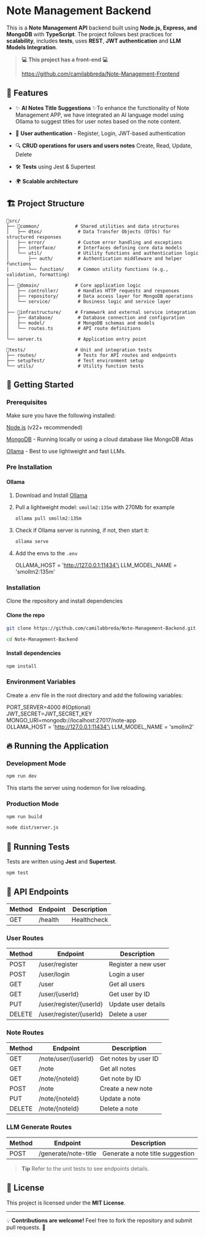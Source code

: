 # Note Management Backend

This is a **Note Management API** backend built using **Node.js, Express, and MongoDB** with **TypeScript**. The project follows best practices for **scalability**, includes **tests**, uses **REST**, **JWT authentication** and **LLM Models Integration**.

> **💻 This project has a front-end 💻**
>
> https://github.com/camilabbreda/Note-Management-Frontend

## 📌 Features
- ✨ **AI Notes Title Suggestions** ✨To enhance the functionality of Note Management APP, we have integrated an AI language model using Ollama to suggest titles for user notes based on the note content.

- 🔑 **User authentication** - Register, Login, JWT-based authentication
- 🔍 **CRUD operations for users and users notes** Create, Read, Update, Delete
- 🛠️ **Tests** using Jest & Supertest
-  🌍 **Scalable architecture**

## 🏗 Project Structure

```
📂src/
├── 📂common/             # Shared utilities and data structures
│   ├── dtos/             # Data Transfer Objects (DTOs) for structured responses
│   ├── error/            # Custom error handling and exceptions
│   ├── interface/        # Interfaces defining core data models
│   └── util/             # Utility functions and authentication logic
│       ├── auth/         # Authentication middleware and helper functions
│       └── function/     # Common utility functions (e.g., validation, formatting)
│
├── 📂domain/             # Core application logic
│   ├── controller/       # Handles HTTP requests and responses
│   ├── repository/       # Data access layer for MongoDB operations
│   └── service/          # Business logic and service layer
│
├── 📂infrastructure/     # Framework and external service integration
│   ├── database/         # Database connection and configuration
│   ├── model/            # MongoDB schemas and models
│   └── routes.ts         # API route definitions
│
└── server.ts             # Application entry point

📂tests/                  # Unit and integration tests
├── routes/               # Tests for API routes and endpoints
├── setupTest/            # Test environment setup
└── utils/                # Utility function tests
```

## 🚀 Getting Started

### Prerequisites

Make sure you have the following installed:

[Node.js](https://nodejs.org/) (v22+ recommended)

[MongoDB](https://www.mongodb.com/) - Running locally or using a cloud database like MongoDB Atlas

[Ollama](https://ollama.com/) - Best to use lightweight and fast LLMs.

### Pre Installation

#### Ollama
1. Download and Install [Ollama](https://ollama.com/)
2. Pull a lightweight model: 
    `smollm2:135m` with 270Mb for example

    ```sh
    ollama pull smollm2:135m
    ```

3. Check if Ollama server is running, if not, then start it:
    ```sh
    ollama serve
    ```

4. Add the envs to the `.env`

    OLLAMA_HOST = 'http://127.0.0.1:11434'\
    LLM_MODEL_NAME = 'smollm2:135m'



### Installation

Clone the repository and install dependencies

#### Clone the repo

```sh
git clone https://github.com/camilabbreda/Note-Management-Backend.git

cd Note-Management-Backend
```

#### Install dependencies

```sh
npm install
```

### Environment Variables

Create a .env file in the root directory and add the following variables:

PORT_SERVER=4000 #(Optional)\
JWT_SECRET=JWT_SECRET_KEY\
MONGO_URI=mongodb://localhost:27017/note-app\
OLLAMA_HOST = 'http://127.0.0.1:11434'\
LLM_MODEL_NAME = 'smollm2'


## 🔥 Running the Application

### Development Mode

```sh
npm run dev
```

This starts the server using nodemon for live reloading.

### Production Mode

```sh
npm run build

node dist/server.js
```

## 🧪 Running Tests

Tests are written using **Jest** and **Supertest**.

```sh
npm test
```

## 📜 API Endpoints

| Method | Endpoint                | Description         |
| ------ | ----------------------- | ------------------- |
| GET    | /health                  | Healthcheck         |

### User Routes

| Method | Endpoint                | Description         |
| ------ | ----------------------- | ------------------- |
| POST   | /user/register          | Register a new user |
| POST   | /user/login             | Login a user        |
| GET    | /user                   | Get all users       |
| GET    | /user/{userId}          | Get user by ID      |
| PUT    | /user/register/{userId} | Update user details |
| DELETE | /user/register/{userId} | Delete a user       |

### Note Routes

| Method | Endpoint            | Description          |
| ------ | ------------------- | -------------------- |
| GET    | /note/user/{userId} | Get notes by user ID |
| GET    | /note               | Get all notes        |
| GET    | /note/{noteId}      | Get note by ID       |
| POST   | /note               | Create a new note    |
| PUT    | /note/{noteId}      | Update a note        |
| DELETE | /note/{noteId}      | Delete a note        |

### LLM Generate Routes

| Method | Endpoint            | Description          |
| ------ | ------------------- | -------------------- |
| POST   | /generate/note-title| Generate a note title suggestion |


> **Tip**
> Refer to the unit tests to see endpoints details.


## 📝 License

This project is licensed under the **MIT License**.

---

💡 **Contributions are welcome!** Feel free to fork the repository and submit pull requests. 🚀
